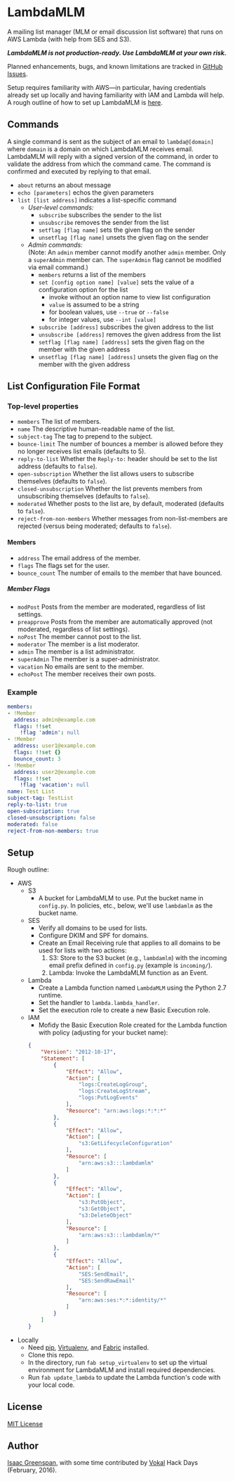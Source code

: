 # LambdaMLM

A mailing list manager (MLM or email discussion list software) that runs on AWS Lambda (with help from SES and S3).

***LambdaMLM is not production-ready.  Use LambdaMLM at your own risk.***

Planned enhancements, bugs, and known limitations are tracked in [GitHub Issues](https://github.com/ilg/LambdaMLM/issues).

Setup requires familiarity with AWS—in particular, having credentials already set up locally and having familiarity with IAM and Lambda will help.  A rough outline of how to set up LambdaMLM is [here](#setup).

## Commands

A single command is sent as the subject of an email to `lambda@[domain]` where `domain` is a domain on which LambdaMLM receives email.  LambdaMLM will reply with a signed version of the command, in order to validate the address from which the command came.  The command is confirmed and executed by replying to that email.

- `about` returns an about message
- `echo [parameters]` echos the given parameters
- `list [list address]` indicates a list-specific command
	- _User-level commands:_
		- `subscribe` subscribes the sender to the list
		- `unsubscribe` removes the sender from the list
		- `setflag [flag name]` sets the given flag on the sender
		- `unsetflag [flag name]` unsets the given flag on the sender
	- _Admin commands:_  
	  (Note: An `admin` member cannot modify another `admin` member.  Only a `superAdmin` member can.  The `superAdmin` flag cannot be modified via email command.)
		- `members` returns a list of the members
		- `set [config option name] [value]` sets the value of a configuration option for the list
			- invoke without an option name to view list configuration
			- `value` is assumed to be a string
			- for boolean values, use `--true` or `--false`
			- for integer values, use `--int [value]`
		- `subscribe [address]` subscribes the given address to the list
		- `unsubscribe [address]` removes the given address from the list
		- `setflag [flag name] [address]` sets the given flag on the member with the given address
		- `unsetflag [flag name] [address]` unsets the given flag on the member with the given address

## List Configuration File Format

### Top-level properties

- `members` The list of members.
- `name` The descriptive human-readable name of the list.
- `subject-tag` The tag to prepend to the subject.
- `bounce-limit` The number of bounces a member is allowed before they no longer receives list emails (defaults to 5).
- `reply-to-list` Whether the `Reply-to:` header should be set to the list address (defaults to `false`).
- `open-subscription` Whether the list allows users to subscribe themselves (defaults to `false`).
- `closed-unsubscription` Whether the list prevents members from unsubscribing themselves (defaults to `false`).
- `moderated` Whether posts to the list are, by default, moderated (defaults to `false`).
- `reject-from-non-members` Whether messages from non-list-members are rejected (versus being moderated; defaults to `false`).

#### Members

- `address` The email address of the member.
- `flags` The flags set for the user.
- `bounce_count` The number of emails to the member that have bounced.

##### Member Flags

- `modPost` Posts from the member are moderated, regardless of list settings.
- `preapprove` Posts from the member are automatically approved (not moderated, regardless of list settings).
- `noPost` The member cannot post to the list.
- `moderator` The member is a list moderator.
- `admin` The member is a list administrator.
- `superAdmin` The member is a super-administrator.
- `vacation` No emails are sent to the member.
- `echoPost` The member receives their own posts.

### Example
```yaml
members:
- !Member
  address: admin@example.com
  flags: !!set
    !flag 'admin': null
- !Member
  address: user1@example.com
  flags: !!set {}
  bounce_count: 3
- !Member
  address: user2@example.com
  flags: !!set
    !flag 'vacation': null
name: Test List
subject-tag: TestList
reply-to-list: true
open-subscription: true
closed-unsubscription: false
moderated: false
reject-from-non-members: true
```

## Setup

Rough outline:

- AWS
	- S3
		- A bucket for LambdaMLM to use.  Put the bucket name in `config.py`.  In policies, etc., below, we'll use `lambdamlm` as the bucket name.
	- SES
		- Verify all domains to be used for lists.
		- Configure DKIM and SPF for domains.
		- Create an Email Receiving rule that applies to all domains to be used for lists with two actions:
			1. S3: Store to the S3 bucket (e.g., `lambdamlm`) with the incoming email prefix defined in `config.py` (example is `incoming/`).
			2. Lambda: Invoke the LambdaMLM function as an Event.
	- Lambda
		- Create a Lambda function named `LambdaMLM` using the Python 2.7 runtime.
		- Set the handler to `lambda.lambda_handler`.
		- Set the execution role to create a new Basic Execution role.
	- IAM
		- Mofidy the Basic Execution Role created for the Lambda function with policy (adjusting for your bucket name):
		```json
		{
		    "Version": "2012-10-17",
		    "Statement": [
		        {
		            "Effect": "Allow",
		            "Action": [
		                "logs:CreateLogGroup",
		                "logs:CreateLogStream",
		                "logs:PutLogEvents"
		            ],
		            "Resource": "arn:aws:logs:*:*:*"
		        },
		        {
		            "Effect": "Allow",
		            "Action": [
		                "s3:GetLifecycleConfiguration"
		            ],
		            "Resource": [
		                "arn:aws:s3:::lambdamlm"
		            ]
		        },
		        {
		            "Effect": "Allow",
		            "Action": [
		                "s3:PutObject",
		                "s3:GetObject",
		                "s3:DeleteObject"
		            ],
		            "Resource": [
		                "arn:aws:s3:::lambdamlm/*"
		            ]
		        },
		        {
		            "Effect": "Allow",
		            "Action": [
		                "SES:SendEmail",
		                "SES:SendRawEmail"
		            ],
		            "Resource": [
		                "arn:aws:ses:*:*:identity/*"
		            ]
		        }
		    ]
		}
		```
- Locally
	- Need [pip](https://pip.pypa.io/), [Virtualenv](https://virtualenv.pypa.io/), and [Fabric](http://fabfile.org/) installed.
	- Clone this repo.
	- In the directory, run `fab setup_virtualenv` to set up the virtual environment for LambdaMLM and install required dependencies.
	- Run `fab update_lambda` to update the Lambda function's code with your local code.

## License

[MIT License](LICENSE)

## Author

[Isaac Greenspan](https://github.com/ilg), with some time contributed by [Vokal](http://vokal.io) Hack Days (February, 2016).
